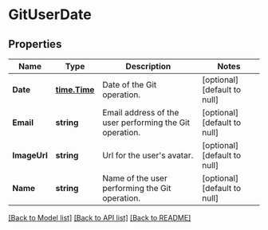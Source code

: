 # GitUserDate

## Properties
Name | Type | Description | Notes
------------ | ------------- | ------------- | -------------
**Date** | [**time.Time**](time.Time.md) | Date of the Git operation. | [optional] [default to null]
**Email** | **string** | Email address of the user performing the Git operation. | [optional] [default to null]
**ImageUrl** | **string** | Url for the user&#39;s avatar. | [optional] [default to null]
**Name** | **string** | Name of the user performing the Git operation. | [optional] [default to null]

[[Back to Model list]](../README.md#documentation-for-models) [[Back to API list]](../README.md#documentation-for-api-endpoints) [[Back to README]](../README.md)


